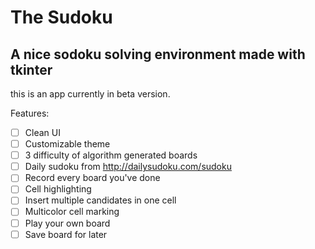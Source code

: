 # The Sudoku
## A nice sodoku solving environment made with tkinter

this is an app currently in beta version.

Features:
- [ ] Clean UI
- [ ] Customizable theme
- [ ] 3 difficulty of algorithm generated boards
- [ ] Daily sudoku from http://dailysudoku.com/sudoku
- [ ] Record every board you've done
- [ ] Cell highlighting
- [ ] Insert multiple candidates in one cell
- [ ] Multicolor cell marking
- [ ] Play your own board
- [ ] Save board for later
